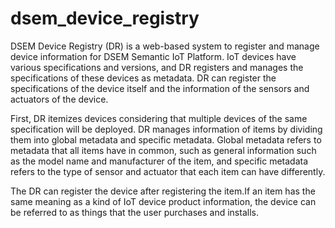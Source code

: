 # dsem_device_registry
DSEM Device Registry (DR) is a web-based system to register and manage device information for DSEM Semantic IoT Platform. IoT devices have various specifications and versions, and DR registers and manages the specifications of these devices as metadata. DR can register the specifications of the device itself and the information of the sensors and actuators of the device.

First, DR itemizes devices considering that multiple devices of the same specification will be deployed. DR manages information of items by dividing them into global metadata and specific metadata. Global metadata refers to metadata that all items have in common, such as general information such as the model name and manufacturer of the item, and specific metadata refers to the type of sensor and actuator that each item can have differently.

The DR can register the device after registering the item.If an item has the same meaning as a kind of IoT device product information, the device can be referred to as things that the user purchases and installs.
